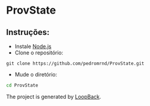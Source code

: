 # ProvState
## Instruções:
- Instale [Node.js](https://nodejs.org/en/download/)
- Clone o repositório:

```shell
git clone https://github.com/pedromrnd/ProvState.git
```
- Mude o diretório:
```bash
cd ProvState
```

The project is generated by [LoopBack](http://loopback.io).
